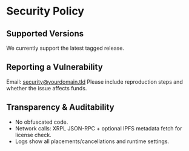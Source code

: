 # Security Policy

## Supported Versions
We currently support the latest tagged release.

## Reporting a Vulnerability
Email: security@yourdomain.tld
Please include reproduction steps and whether the issue affects funds.

## Transparency & Auditability
- No obfuscated code.
- Network calls: XRPL JSON-RPC + optional IPFS metadata fetch for license check.
- Logs show all placements/cancellations and runtime settings.
